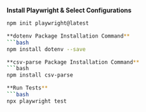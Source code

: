 **Install Playwright & Select Configurations**  
```bash
npm init playwright@latest

**dotenv Package Installation Command**    
```bash
npm install dotenv --save

**csv-parse Package Installation Command**  
```bash
npm install csv-parse

**Run Tests**
```bash
npx playwright test
